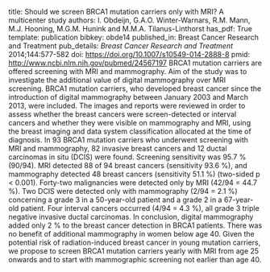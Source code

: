 title: Should we screen BRCA1 mutation carriers only with MRI? A multicenter study
authors: I. Obdeijn, G.A.O. Winter-Warnars, R.M. Mann, M.J. Hooning, M.G.M. Hunink and M.M.A. Tilanus-Linthorst
has_pdf: True
template: publication
bibkey: obde14
published_in: Breast Cancer Research and Treatment
pub_details: <i>Breast Cancer Research and Treatment</i> 2014;144:577-582
doi: https://doi.org/10.1007/s10549-014-2888-8
pmid: http://www.ncbi.nlm.nih.gov/pubmed/24567197
BRCA1 mutation carriers are offered screening with MRI and mammography. Aim of the study was to investigate the additional value of digital mammography over MRI screening. BRCA1 mutation carriers, who developed breast cancer since the introduction of digital mammography between January 2003 and March 2013, were included. The images and reports were reviewed in order to assess whether the breast cancers were screen-detected or interval cancers and whether they were visible on mammography and MRI, using the breast imaging and data system classification allocated at the time of diagnosis. In 93 BRCA1 mutation carriers who underwent screening with MRI and mammography, 82 invasive breast cancers and 12 ductal carcinomas in situ (DCIS) were found. Screening sensitivity was 95.7 \% (90/94). MRI detected 88 of 94 breast cancers (sensitivity 93.6 \%), and mammography detected 48 breast cancers (sensitivity 51.1 \%) (two-sided p < 0.001). Forty-two malignancies were detected only by MRI (42/94 = 44.7 \%). Two DCIS were detected only with mammography (2/94 = 2.1 \%) concerning a grade 3 in a 50-year-old patient and a grade 2 in a 67-year-old patient. Four interval cancers occurred (4/94 = 4.3 \%), all grade 3 triple negative invasive ductal carcinomas. In conclusion, digital mammography added only 2 \% to the breast cancer detection in BRCA1 patients. There was no benefit of additional mammography in women below age 40. Given the potential risk of radiation-induced breast cancer in young mutation carriers, we propose to screen BRCA1 mutation carriers yearly with MRI from age 25 onwards and to start with mammographic screening not earlier than age 40.

